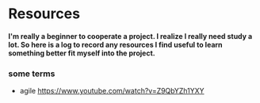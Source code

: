 # Resources 
#### I'm really a beginner to cooperate a project. I realize I really need study a lot. So here is a log to record any resources I find useful to learn something better fit myself into the project.

### some terms
+ agile <https://www.youtube.com/watch?v=Z9QbYZh1YXY>
